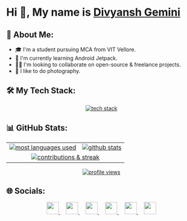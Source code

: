 # Hi 👋, My name is [Divyansh Gemini](https://www.divyanshgemini.dev/)

## 💫 About Me:
- 🎓 I'm a student pursuing MCA from VIT Vellore.
- 🌱 I'm currently learning Android Jetpack.
- 🤝🏼 I'm looking to collaborate on open-source & freelance projects.
- 📸 I like to do photography.



## 🛠️ My Tech Stack:
<p align="center">
    <a href="https://www.divyanshgemini.dev/">
        <img src="https://skillicons.dev/icons?i=androidstudio,kotlin,java,py,react,nextjs,tailwindcss,nodejs,appwrite,firebase,git,github" alt="tech stack" />
    </a>
</p>

## 📊 GitHub Stats:
<table align="center">
    <tr>
        <td>
            <a href="https://www.divyanshgemini.dev/">
                <img src="https://github-readme-stats.vercel.app/api/top-langs/?username=Divyansh-Gemini&theme=dark&hide_border=false&include_all_commits=false&count_private=true&layout=compact" alt="most languages used" />
            </a>
        <td>
            <a href="https://www.divyanshgemini.dev/">
                <img src="https://github-readme-stats.vercel.app/api?username=Divyansh-Gemini&theme=dark&hide_border=false&include_all_commits=false&show_icons=true&icon_color=FB8C00&line_height=20&count_private=true" alt="github stats" />
            </a>
        </td>
    </tr>
    <tr>
        <td colspan="2" align="center">
            <a href="https://www.divyanshgemini.dev/">
                <img src="https://github-readme-streak-stats.herokuapp.com/?user=Divyansh-Gemini&theme=dark&hide_border=false" alt="contributions & streak"/>
            </a>
        </td>
    </tr>
</table>
<!-- Profile Views -->
<p align="center">
    <a href="https://www.divyanshgemini.dev/">
        <img src="https://komarev.com/ghpvc/?username=Divyansh-Gemini&color=B22222&style=for-the-badge" alt="profile views" />
    </a>
</p>

## 🌐 Socials:
<p align="center">
    <a href="https://www.linkedin.com/in/divyansh-gemini/">
        <img height="32" width="32" src="https://cdn.simpleicons.org/linkedin" />
    </a>
    &nbsp;&nbsp;&nbsp;
    <a href="https://www.instagram.com/enlightened.gemini/">
        <img height="32" width="32" src="https://cdn.simpleicons.org/instagram" />
    </a>
    &nbsp;&nbsp;&nbsp;
    <a href="https://twitter.com/DivyanshGemini">
        <img height="32" width="32" src="https://cdn.simpleicons.org/x" />
    </a>
    &nbsp;&nbsp;&nbsp;
    <a href="https://stackoverflow.com/users/19415431/divyansh-gemini">
        <img height="32" width="32" src="https://cdn.simpleicons.org/stackoverflow" />
    </a>
    &nbsp;&nbsp;&nbsp;
    <a href="https://www.hackerrank.com/profile/DivyanshGemini">
        <img height="32" width="32" src="https://cdn.simpleicons.org/hackerrank" />
    </a>
    &nbsp;&nbsp;&nbsp;
    <a href="https://leetcode.com/Divyansh-Gemini/">
        <img height="32" width="32" src="https://cdn.simpleicons.org/leetcode" />
    </a>
</p>

<!-- Holopin badges -->
<!-- [![@divyanshgemini's Holopin board](https://holopin.me/divyanshgemini)](https://holopin.io/@divyanshgemini) -->
